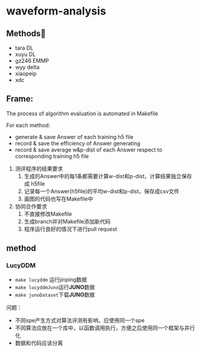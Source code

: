 # waveform-analysis

## Methods:pill:

+ tara DL
+ xuyu DL
+ gz246 EMMP
+ wyy delta
+ xiaopeip
+ xdc

## Frame:
The process of algorithm evaluation is automated in Makefile

For each method:
+ generate & save Answer of each training h5 file
+ record & save the efficiency of Answer generating
+ record & save average w&p-dist of each Answer respect to corresponding training h5 file

1. 测评程序的结果要求
   1. 生成的Answer中的每1条都需要计算w-dist和p-dist，计算结果独立保存成 h5file
   2. 记录每一个Answer(h5file)的平均w-dist和p-dist，保存成csv文件
   3. 画图的代码也写在Makefile中
2. 协同合作要求
   1. 不直接修改Makefile
   2. 生成branch并对Makefile添加新代码
   3. 程序运行良好的情况下进行pull request

## method

### LucyDDM

+ `make lucyddm` 运行jinping数据
+ `make lucyddmJuno`运行**JUNO**数据
+ `make junoDataset`下载**JUNO**数据
  
问题：
+ 不同spe产生方式对算法评测有影响，应使用同一个spe
+ 不同算法应放在一个库中，以函数调用执行，方便之后使用同一个框架与并行化
+ 数据和代码应该分离
